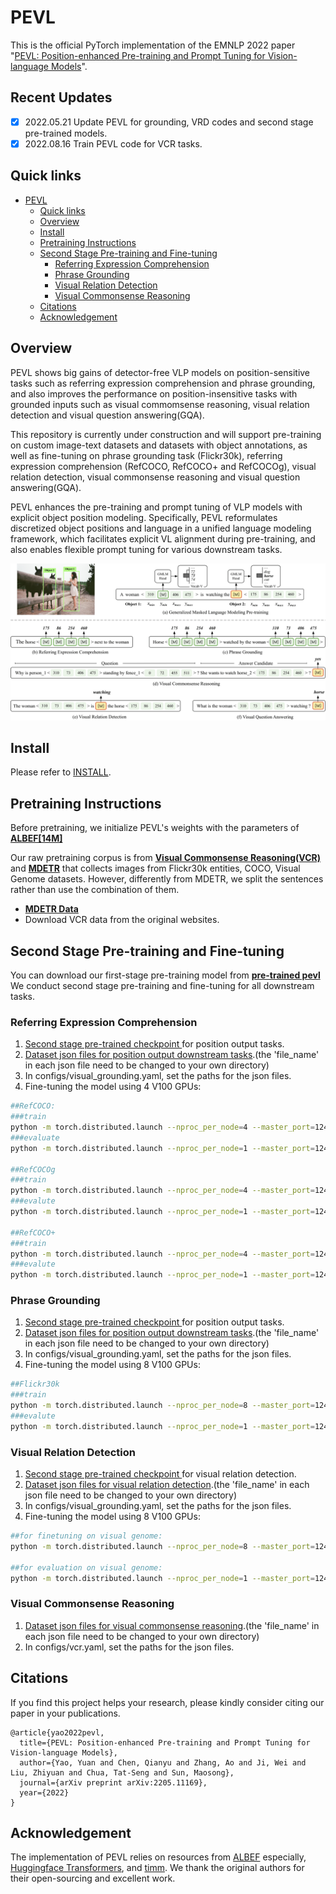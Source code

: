 # PEVL

This is the official PyTorch implementation of the EMNLP 2022 paper "[PEVL: Position-enhanced Pre-training and Prompt Tuning for Vision-language Models](https://arxiv.org/abs/2205.11169)".

## Recent Updates
- [x] 2022.05.21 Update PEVL for grounding, VRD codes and second stage pre-trained models.
- [x] 2022.08.16 Train PEVL code for VCR tasks.

## Quick links

- [PEVL](#pevl)
  - [Quick links](#quick-links)
  - [Overview](#overview)
  - [Install](#install)
  - [Pretraining Instructions](#pretraining-instructions)
  - [Second Stage Pre-training and Fine-tuning](#second-stage-pre-training-and-fine-tuning)
    - [Referring Expression Comprehension](#referring-expression-comprehension)
    - [Phrase Grounding](#phrase-grounding)
    - [Visual Relation Detection](#visual-relation-detection)
    - [Visual Commonsense Reasoning](#visual-commonsense-reasoning)
  - [Citations](#citations)
  - [Acknowledgement](#acknowledgement)


## Overview
PEVL shows big gains of detector-free VLP models on position-sensitive tasks such as referring expression comprehension and phrase grounding, and also improves the performance on position-insensitive tasks with grounded inputs such as visual commomsense reasoning, visual relation detection and visual question answering(GQA).

This repository is currently under construction and will support pre-training on custom image-text datasets and datasets with object annotations, as well as fine-tuning on phrase grounding task (Flickr30k), referring expression comprehension (RefCOCO, RefCOCO+ and RefCOCOg), visual relation detection, visual commonsense reasoning and visual question answering(GQA).

PEVL enhances the pre-training and prompt tuning of VLP models with explicit object position modeling. Specifically, PEVL reformulates discretized object positions and language in a unified language modeling framework, which facilitates explicit VL alignment during pre-training, and also enables flexible prompt tuning for various downstream tasks. 

<img src="img.png" width="800">

## Install
Please refer to [INSTALL](INSTALL.md).

## Pretraining Instructions
Before pretraining, we initialize PEVL's weights with the parameters of **[ALBEF\[14M\]](https://storage.googleapis.com/sfr-pcl-data-research/ALBEF/ALBEF.pth)**

Our raw pretraining corpus is from **[Visual Commonsense Reasoning(VCR)](https://visualcommonsense.com/download/)** and **[MDETR](https://arxiv.org/abs/2104.12763)** that collects images from Flickr30k entities, COCO, Visual Genome datasets. However, differently from MDETR, we split the sentences rather than use the combination of them.
- **[MDETR Data](https://zenodo.org/record/4729015/files/mdetr_annotations.tar.gz?download=1)**
- Download VCR data from the original websites.


## Second Stage Pre-training and Fine-tuning
You can download our first-stage pre-training model from **[pre-trained pevl](https://thunlp.oss-cn-qingdao.aliyuncs.com/pevl_pretrain.pth)**
We conduct second stage pre-training and fine-tuning for all downstream tasks.

### Referring Expression Comprehension
1. <a href="https://thunlp.oss-cn-qingdao.aliyuncs.com/grounding.pth"> Second stage pre-trained checkpoint </a> for position output tasks.
2. <a href="https://thunlp.oss-cn-qingdao.aliyuncs.com/pevl_grounding_data.tar.gz"> Dataset json files for position output downstream tasks</a>.(the 'file_name' in each json file need to be changed to your own directory)
3. In configs/visual_grounding.yaml, set the paths for the json files.
4. Fine-tuning the model using 4 V100 GPUs:
```bash
##RefCOCO:
###train
python -m torch.distributed.launch --nproc_per_node=4 --master_port=12451 --use_env run_grounding_train.py --train 1 --pretrain 0 --test_dataset refcoco --config ./configs/visual_grounding.yaml --output_dir ./output/visual_grounding/refcoco --checkpoint grounding.pth
###evaluate
python -m torch.distributed.launch --nproc_per_node=1 --master_port=12451 --use_env run_grounding_train.py --train 0  --pretrain 0 --test_dataset refcoco --config ./configs/visual_grounding.yaml --output_dir ./output/visual_grounding/refcoco_test --checkpoint [Finetuned checkpoint]

##RefCOCOg
###train
python -m torch.distributed.launch --nproc_per_node=4 --master_port=12451 --use_env run_grounding_train.py --train 1  --pretrain 0 --test_dataset refcocog --config ./configs/visual_grounding.yaml --output_dir ./output/visual_grounding/refcocog --checkpoint grounding.pth
###evalute
python -m torch.distributed.launch --nproc_per_node=1 --master_port=12451 --use_env run_grounding_train.py --train 0  --pretrain 0 --test_dataset refcocog --config ./configs/visual_grounding.yaml --output_dir ./output/visual_grounding/refcocog_test --checkpoint [Finetuned checkpoint]

##RefCOCO+
###train
python -m torch.distributed.launch --nproc_per_node=4 --master_port=12451 --use_env run_grounding_train.py --train 1  --pretrain 0 --test_dataset refcocop --config ./configs/visual_grounding.yaml --output_dir ./output/visual_grounding/refcocop --checkpoint grounding.pth
###evalute
python -m torch.distributed.launch --nproc_per_node=1 --master_port=12451 --use_env run_grounding_train.py --train 0  --pretrain 0 --test_dataset refcocop --config ./configs/visual_grounding.yaml --output_dir ./output/visual_grounding/refcocop_test --checkpoint [Finetuned checkpoint]

```

### Phrase Grounding
1. <a href="https://thunlp.oss-cn-qingdao.aliyuncs.com/grounding.pth"> Second stage pre-trained checkpoint </a> for position output tasks.
2. <a href="https://thunlp.oss-cn-qingdao.aliyuncs.com/pevl_grounding_data.tar.gz"> Dataset json files for position output downstream tasks</a>.(the 'file_name' in each json file need to be changed to your own directory)
3. In configs/visual_grounding.yaml, set the paths for the json files.
4. Fine-tuning the model using 8 V100 GPUs:
```bash
##Flickr30k
###train
python -m torch.distributed.launch --nproc_per_node=8 --master_port=12451 --use_env run_grounding_train.py --train 1 --pretrain 0 --test_dataset flickr --config ./configs/visual_grounding.yaml --output_dir ./output/phrase_grounding --checkpoint grounding.pth 
###evalute
python -m torch.distributed.launch --nproc_per_node=1 --master_port=12451 --use_env run_grounding_train.py --train 0 --pretrain 0 --test_dataset flickr --config ./configs/visual_grounding.yaml --output_dir ./output/phrase_grounding --checkpoint  [Finetuned checkpoint]

```

### Visual Relation Detection
1. <a href="https://thunlp.oss-cn-qingdao.aliyuncs.com/vrd.pth"> Second stage pre-trained checkpoint </a> for visual relation detection.
2. <a href="https://thunlp.oss-cn-qingdao.aliyuncs.com/pevl_vrd.tar.gz"> Dataset json files for visual relation detection</a>.(the 'file_name' in each json file need to be changed to your own directory)
3. In configs/visual_grounding.yaml, set the paths for the json files.
4. Fine-tuning the model using 8 V100 GPUs:
```bash
##for finetuning on visual genome:
python -m torch.distributed.launch --nproc_per_node=8 --master_port=12451 --use_env run_vrd_train.py --train 1 --pretrain 0 --mode finetune --config ./configs/vrd.yaml --output_dir ./output/vrd --checkpoint vrd.pth

##for evaluation on visual genome:
python -m torch.distributed.launch --nproc_per_node=1 --master_port=12451 --use_env run_vrd_train.py --train 0 --pretrain 0 --config ./configs/vrd.yaml  --checkpoint [Finetuned checkpoint]
```


### Visual Commonsense Reasoning
1. <a href="https://thunlp.oss-cn-qingdao.aliyuncs.com/pevl_vcr.tar.gz"> Dataset json files for visual commonsense reasoning</a>.(the 'file_name' in each json file need to be changed to your own directory)
2. In configs/vcr.yaml, set the paths for the json files.


## Citations
If you find this project helps your research, please kindly consider citing our paper in your publications.
```
@article{yao2022pevl,
  title={PEVL: Position-enhanced Pre-training and Prompt Tuning for Vision-language Models},
  author={Yao, Yuan and Chen, Qianyu and Zhang, Ao and Ji, Wei and Liu, Zhiyuan and Chua, Tat-Seng and Sun, Maosong},
  journal={arXiv preprint arXiv:2205.11169},
  year={2022}
}
```

## Acknowledgement
The implementation of PEVL relies on resources from <a href="https://github.com/salesforce/ALBEF">ALBEF</a> especially, <a href="https://github.com/huggingface/transformers">Huggingface Transformers</a>, and <a href="https://github.com/rwightman/pytorch-image-models/tree/master/timm">timm</a>. We thank the original authors for their open-sourcing and excellent work.
